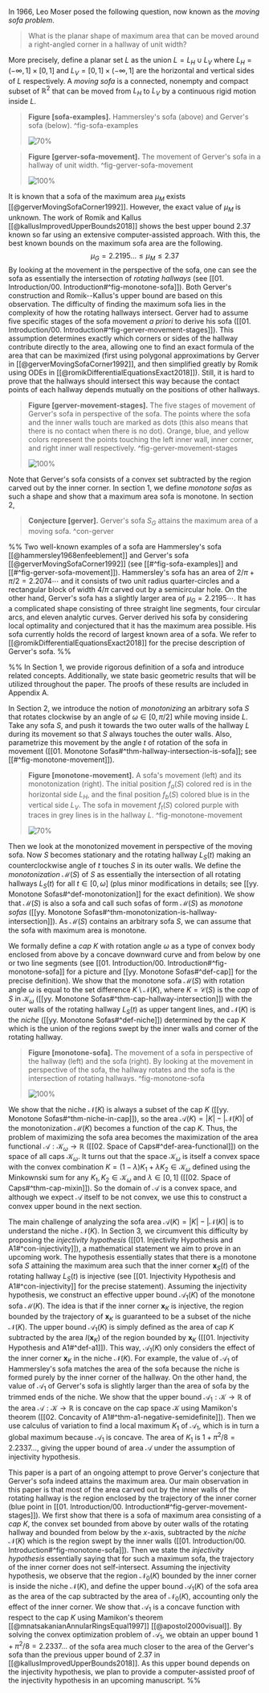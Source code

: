 In 1966, Leo Moser posed the following question, now known as the _moving sofa problem_.

> What is the planar shape of maximum area that can be moved around a right-angled corner in a hallway of unit width?

More precisely, define a planar set $L$ as the union $L = L_H \cup L_V$ where $L_H = (-\infty, 1] \times [0, 1]$ and $L_V = [0, 1] \times (-\infty, 1]$ are the horizontal and vertical sides of $L$ respectively. A _moving sofa_ is a connected, nonempty and compact subset of $\mathbb{R}^2$ that can be moved from $L_H$ to $L_V$ by a continuous rigid motion inside $L$. 

> __Figure [sofa-examples].__ Hammersley's sofa (above) and Gerver's sofa (below). ^fig-sofa-examples
> 
> ![70%](images/sofa-examples.svg)

> __Figure [gerver-sofa-movement].__ The movement of Gerver's sofa in a hallway of unit width. ^fig-gerver-sofa-movement
> 
> ![100%](images/gerver-sofa-movement.svg)

It is known that a sofa of the maximum area $\mu_M$ exists [[@gerverMovingSofaCorner1992]]. However, the exact value of $\mu_M$ is unknown. The work of Romik and Kallus [[@kallusImprovedUpperBounds2018]] shows the best upper bound $2.37$ known so far using an extensive computer-assisted approach. With this, the best known bounds on the maximum sofa area are the following.
$$\mu_G = 2.2195 \dots \leq \mu_M \leq 2.37$$
By looking at the movement in the perspective of the sofa, one can see the sofa as essentially the intersection of _rotating hallways_ (see [[01. Introduction/00. Introduction#^fig-monotone-sofa]]). Both Gerver's construction and Romik--Kallus's upper bound are based on this observation. The difficulty of finding the maximum sofa lies in the complexity of how the rotating hallways intersect. Gerver had to assume five specific stages of the sofa movement _a priori_ to derive his sofa ([[01. Introduction/00. Introduction#^fig-gerver-movement-stages]]). This assumption determines exactly which corners or sides of the hallway contribute directly to the area, allowing one to find an exact formula of the area that can be maximized (first using polygonal approximations by Gerver in [[@gerverMovingSofaCorner1992]], and then simplified greatly by Romik using ODEs in  [[@romikDifferentialEquationsExact2018]]). Still, it is hard to prove that the hallways should intersect this way because the contact points of each hallway depends mutually on the positions of other hallways.

> __Figure [gerver-movement-stages].__ The five stages of movement of Gerver's sofa in perspective of the sofa. The points where the sofa and the inner walls touch are marked as dots (this also means that there is no contact when there is no dot). Orange, blue, and yellow colors represent the points touching the left inner wall, inner corner, and right inner wall respectively. ^fig-gerver-movement-stages
> 
> ![100%](images/gerver-movement-stages.svg)

Note that Gerver's sofa consists of a convex set subtracted by the region carved out by the inner corner. In section 1, we define _monotone sofas_ as such a shape and show that a maximum area sofa is monotone.
In section 2, 

> __Conjecture [gerver].__ Gerver's sofa $S_G$ attains the maximum area of a moving sofa. ^con-gerver

%%
Two well-known examples of a sofa are Hammersley's sofa [[@hammersley1968enfeeblement]] and Gerver's sofa [[@gerverMovingSofaCorner1992]] (see [[#^fig-sofa-examples]] and [[#^fig-gerver-sofa-movement]]). Hammersley's sofa has an area of $2/\pi+\pi/2 = 2.2074\cdots$ and it consists of two unit radius quarter-circles and a rectangular block of width $4/\pi$ carved out by a semicircular hole. On the other hand, Gerver's sofa has a slightly larger area of $\mu_G = 2.2195\cdots$. It has a complicated shape consisting of three straight line segments, four circular arcs, and eleven analytic curves. Gerver derived his sofa by considering local optimality and conjectured that it has the maximum area possible. His sofa currently holds the record of largest known area of a sofa. We refer to [[@romikDifferentialEquationsExact2018]] for the precise description of Gerver's sofa.
%%

%%
In Section 1, we provide rigorous definition of a sofa and introduce related concepts. Additionally, we state basic geometric results that will be utilized throughout the paper. The proofs of these results are included in Appendix A.

In Section 2, we introduce the notion of _monotonizing_ an arbitrary sofa $S$ that rotates clockwise by an angle of $\omega \in [0, \pi/2]$ while moving inside $L$. Take any sofa $S$, and push it towards the two outer walls of the hallway $L$ during its movement so that $S$ always touches the outer walls. Also, parametrize this movement by the angle $t$ of rotation of the sofa in movement ([[01. Monotone Sofas#^thm-hallway-intersection-is-sofa]]; see [[#^fig-monotone-movement]]).

> __Figure [monotone-movement].__ A sofa's movement (left) and its monotonization (right). The initial position $f_a(S)$ colored red is in the horizontal side $L_H$, and the final position $f_b(S)$ colored blue is in the vertical side $L_V$. The sofa in movement $f_t(S)$ colored purple with traces in grey lines is in the hallway $L$. ^fig-monotone-movement
> 
> ![70%](images/monotone-movement.svg)

Then we look at the monotonized movement in perspective of the moving sofa. Now $S$ becomes stationary and the rotating hallway $L_S(t)$ making an counterclockwise angle of $t$ touches $S$ in its outer walls. We define the _monotonization_ $\mathcal{M}(S)$ of $S$ as essentially the intersection of all rotating hallways $L_S(t)$ for all $t \in [0, \omega]$ (plus minor modifications in details; see [[yy. Monotone Sofas#^def-monotonization]] for the exact definition). We show that $\mathcal{M}(S)$ is also a sofa and call such sofas of form $\mathcal{M}(S)$ as _monotone sofas_ ([[yy. Monotone Sofas#^thm-monotonization-is-hallway-intersection]]). As $\mathcal{M}(S)$ contains an arbitrary sofa $S$, we can assume that the sofa with maximum area is monotone.

We formally define a _cap_ $K$ with rotation angle $\omega$ as a type of convex body enclosed from above by a concave downward curve and from below by one or two line segments (see [[01. Introduction/00. Introduction#^fig-monotone-sofa]] for a picture and [[yy. Monotone Sofas#^def-cap]] for the precise definition). We show that the monotone sofa $\mathcal{M}(S)$ with rotation angle $\omega$ is equal to the set difference $K \setminus \mathcal{N}(K)$, where $K = \mathcal{C}(S)$ is the _cap_ of $S$ in $\mathcal{K}_\omega$ ([[yy. Monotone Sofas#^thm-cap-hallway-intersection]]) with the outer walls of the rotating hallway $L_S(t)$ as upper tangent lines, and $\mathcal{N}(K)$ is the _niche_ ([[yy. Monotone Sofas#^def-niche]]) determined by the cap $K$ which is the union of the regions swept by the inner walls and corner of the rotating hallway.

> __Figure [monotone-sofa].__ The movement of a sofa in perspective of the hallway (left) and the sofa (right). By looking at the movement in perspective of the sofa, the hallway rotates and the sofa is the intersection of rotating hallways. ^fig-monotone-sofa
> 
> ![100%](images/monotone-sofa.svg)

We show that the niche $\mathcal{N}(K)$ is always a subset of the cap $K$ ([[yy. Monotone Sofas#^thm-niche-in-cap]]), so the area $\mathcal{A}(K) = |K| - |\mathcal{N}(K)|$ of the monotonization $\mathcal{M}(K)$ becomes a function of the cap $K$. Thus, the problem of maximizing the sofa area becomes the maximization of the area functional $\mathcal{A} : \mathcal{K}_\omega \to \mathbb{R}$ ([[02. Space of Caps#^def-area-functional]]) on the space of all caps $\mathcal{K}_\omega$. It turns out that the space $\mathcal{K}_\omega$ is itself a convex space with the convex combination $K = (1 - \lambda) K_1 + \lambda K_2 \in \mathcal{K}_\omega$ defined using the Minkownski sum for any $K_1, K_2 \in \mathcal{K}_\omega$ and $\lambda \in [0, 1]$ ([[02. Space of Caps#^thm-cap-mixin]]). So the domain of $\mathcal{A}$ is a convex space, and although we expect $\mathcal{A}$ itself to be not convex, we use this to construct a convex upper bound in the next section.

The main challenge of analyzing the sofa area $\mathcal{A}(K) = |K| - |\mathcal{N}(K)|$ is to understand the niche $\mathcal{N}(K)$. In Section 3, we circumvent this difficulty by proposing the _injectivity hypothesis_ ([[01. Injectivity Hypothesis and A1#^con-injectivity]]), a mathematical statement we aim to prove in an upcoming work. The hypothesis essentially states that there is a monotone sofa $S$ attaining the maximum area such that the inner corner $\mathbf{x}_S(t)$ of the rotating hallway $L_S(t)$ is injective (see [[01. Injectivity Hypothesis and A1#^con-injectivity]] for the precise statement). Assuming the injectivity hypothesis, we construct an effective upper bound $\mathcal{A}_1(K)$ of the monotone sofa $\mathcal{M}(K)$. The idea is that if the inner corner $\mathbf{x}_K$ is injective, the region bounded by the trajectory of $\mathbf{x}_K$ is guaranteed to be a subset of the niche $\mathcal{N}(K)$. The upper bound $\mathcal{A}_1(K)$ is simply defined as the area of cap $K$ subtracted by the area $I(\mathbf{x}_K)$ of the region bounded by $\mathbf{x}_K$ ([[01. Injectivity Hypothesis and A1#^def-a1]]). This way, $\mathcal{A}_1(K)$ only considers the effect of the inner corner $\mathbf{x}_K$ in the niche $\mathcal{N}(K)$. For example, the value of $\mathcal{A}_1$ of Hammersley's sofa matches the area of the sofa because the niche is formed purely by the inner corner of the hallway. On the other hand, the value of $\mathcal{A}_1$ of Gerver's sofa is slightly larger than the area of sofa by the trimmed ends of the niche. We show that the upper bound $\mathcal{A}_1 : \mathcal{K} \to \mathbb{R}$ of the area $\mathcal{A} : \mathcal{K} \to \mathbb{R}$ is concave on the cap space $\mathcal{K}$ using Mamikon's theorem ([[02. Concavity of A1#^thm-a1-negative-semidefinite]]). Then we use calculus of variation to find a local maximum $K_1$ of $\mathcal{A}_1$, which is in turn a global maximum because $\mathcal{A}_1$ is concave. The area of $K_1$ is $1 + \pi^2/8 = 2.2337\dots$, giving the upper bound of area $\mathcal{A}$ under the assumption of injectivity hypothesis.

This paper is a part of an ongoing attempt to prove Gerver's conjecture that Gerver's sofa indeed attains the maximum area. Our main observation in this paper is that most of the area carved out by the inner walls of the rotating hallway is the region enclosed by the trajectory of the inner corner (blue point in [[01. Introduction/00. Introduction#^fig-gerver-movement-stages]]). We first show that there is a sofa of maximum area consisting of a _cap_ $K$, the convex set bounded from above by outer walls of the rotating hallway and bounded from below by the $x$-axis, subtracted by the _niche_ $\mathcal{N}(K)$ which is the region swept by the inner walls ([[01. Introduction/00. Introduction#^fig-monotone-sofa]]). Then we state the _injectivity hypothesis_ essentially saying that for such a maximum sofa, the trajectory of the inner corner does not self-intersect. Assuming the injectivity hypothesis, we observe that the region $\mathcal{N}_0(K)$ bounded by the inner corner is inside the niche $\mathcal{N}(K)$, and define the upper bound $\mathcal{A}_1(K)$ of the sofa area as the area of the cap subtracted by the area of $\mathcal{N}_0(K)$, accounting only the effect of the inner corner. We show that $\mathcal{A}_1$ is a concave function with respect to the cap $K$ using Mamikon's theorem [[@mnatsakanianAnnularRingsEqual1997]] [[@apostol2000visual]]. By solving the convex optimization problem of $\mathcal{A}_1$, we obtain an upper bound $1 + \pi^2/8 = 2.2337\dots$ of the sofa area much closer to the area of the Gerver's sofa than the previous upper bound of $2.37$ in [[@kallusImprovedUpperBounds2018]]. As this upper bound depends on the injectivity hypothesis, we plan to provide a computer-assisted proof of the injectivity hypothesis in an upcoming manuscript.
%%